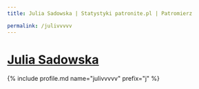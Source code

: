 ```yaml
---
title: Julia Sadowska | Statystyki patronite.pl | Patromierz

permalink: /julivvvvv
---
```


# [Julia Sadowska](https://patronite.pl/julivvvvv)

{% include profile.md name="julivvvvv" prefix="j" %}
